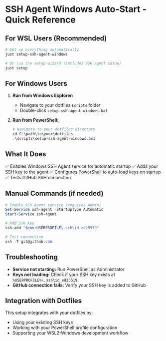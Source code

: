 # SSH Agent Windows Auto-Start - Quick Reference

## For WSL Users (Recommended)
```bash
# Set up everything automatically
just setup-ssh-agent-windows

# Or run the setup wizard (includes SSH agent setup)
just setup
```

## For Windows Users
1. **Run from Windows Explorer:**
   - Navigate to your dotfiles `scripts` folder
   - Double-click `setup-ssh-agent-windows.bat`

2. **Run from PowerShell:**
   ```powershell
   # Navigate to your dotfiles directory
   cd C:\path\to\your\dotfiles
   .\scripts\setup-ssh-agent-windows.ps1
   ```

## What It Does
✅ Enables Windows SSH Agent service for automatic startup
✅ Adds your SSH key to the agent
✅ Configures PowerShell to auto-load keys on startup
✅ Tests GitHub SSH connection

## Manual Commands (if needed)
```powershell
# Enable SSH Agent service (requires Admin)
Set-Service ssh-agent -StartupType Automatic
Start-Service ssh-agent

# Add SSH key
ssh-add "$env:USERPROFILE\.ssh\id_ed25519"

# Test connection
ssh -T git@github.com
```

## Troubleshooting
- **Service not starting:** Run PowerShell as Administrator
- **Keys not loading:** Check if your SSH key exists at `%USERPROFILE%\.ssh\id_ed25519`
- **GitHub connection fails:** Verify your SSH key is added to GitHub

## Integration with Dotfiles
This setup integrates with your dotfiles by:
- Using your existing SSH keys
- Working with your PowerShell profile configuration
- Supporting your WSL2-Windows development workflow
